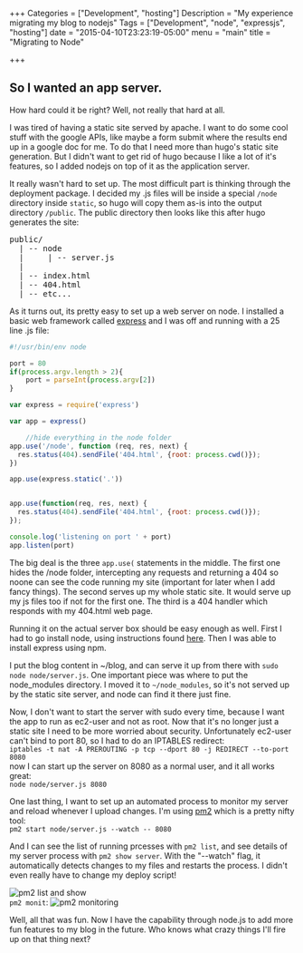 +++
Categories = ["Development", "hosting"]
Description = "My experience migrating my blog to nodejs"
Tags = ["Development", "node", "expressjs", "hosting"]
date = "2015-04-10T23:23:19-05:00"
menu = "main"
title = "Migrating to Node"

+++

## So I wanted an app server.

How hard could it be right?  Well, not really that hard at all.  

I was tired of having a static site served by apache.  I want to do some cool stuff with the google APIs, like maybe a form submit where the results end up in a google doc for me.  To do that I need more than hugo's static site generation.  But I didn't want to get rid of hugo because I like a lot of it's features, so I added nodejs on top of it as the application server.

It really wasn't hard to set up.  The most difficult part is thinking through the deployment package.  I decided my .js files will be inside a special `/node` directory inside `static`, so hugo will copy them as-is into the output directory `/public`.  The public directory then looks like this after hugo generates the site:

<pre>
public/
  | -- node
  |     | -- server.js
  |
  | -- index.html
  | -- 404.html
  | -- etc...
</pre>

As it turns out, its pretty easy to set up a web server on node.  I installed a basic web framework called [express](http://expressjs.com/) and I was off and running with a 25 line .js file:

```javascript
#!/usr/bin/env node

port = 80
if(process.argv.length > 2){
	port = parseInt(process.argv[2])
}

var express = require('express')

var app = express()

	//hide everything in the node folder
app.use('/node', function (req, res, next) {
  res.status(404).sendFile('404.html', {root: process.cwd()});
})

app.use(express.static('.'))


app.use(function(req, res, next) {
  res.status(404).sendFile('404.html', {root: process.cwd()});
});

console.log('listening on port ' + port)
app.listen(port)
```

The big deal is the three `app.use(` statements in the middle.  The first one hides the /node folder, intercepting any requests and returning a 404 so noone can see the code running my site (important for later when I add fancy things).  The second serves up my whole static site.  It would serve up my js files too if not for the first one.  The third is a 404 handler which responds with my 404.html web page.

Running it on the actual server box should be easy enough as well.  First I had to go install node, using instructions found [here](https://github.com/joyent/node/wiki/Installing-Node.js-via-package-manager#enterprise-linux-and-fedora).  Then I was able to install express using npm.

I put the blog content in ~/blog, and can serve it up from there with `sudo node node/server.js`.  One important piece was where to put the node_modules directory.  I moved it to `~/node_modules`, so it's not served up by the static site server, and node can find it there just fine.

Now, I don't want to start the server with sudo every time, because I want the app to run as ec2-user and not as root.  Now that it's no longer just a static site I need to be more worried about security.  Unfortunately ec2-user can't bind to port 80, so I had to do an IPTABLES redirect:  
`iptables -t nat -A PREROUTING -p tcp --dport 80 -j REDIRECT --to-port 8080`  
now I can start up the server on 8080 as a normal user, and it all works great:  
`node node/server.js 8080`

One last thing, I want to set up an automated process to monitor my server and reload whenever I upload changes.  I'm using [pm2](https://github.com/Unitech/pm2) which is a pretty nifty tool:    
`pm2 start node/server.js --watch -- 8080`

And I can see the list of running prcesses with `pm2 list`, and see details of my server process with `pm2 show server`.  With the "--watch" flag, it automatically detects changes to my files and restarts the process.  I didn't even really have to change my deploy script!

![pm2 list and show](/images/pm2-list-show.png)  
`pm2 monit`:
![pm2 monitoring](/images/pm2-monitoring.png)

Well, all that was fun.  Now I have the capability through node.js to add more fun features to my blog in the future.  Who knows what crazy things I'll fire up on that thing next?